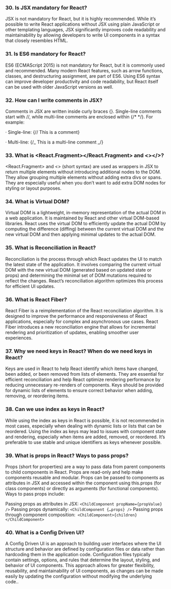### 30. Is JSX mandatory for React?

JSX is not mandatory for React, but it is highly recommended. While it’s possible to write React applications without JSX using plain JavaScript or other templating languages, JSX significantly improves code readability and maintainability by allowing developers to write UI components in a syntax that closely resembles HTML.

### 31. Is ES6 mandatory for React?

ES6 (ECMAScript 2015) is not mandatory for React, but it is commonly used and recommended. Many modern React features, such as arrow functions, classes, and destructuring assignment, are part of ES6. Using ES6 syntax can improve developer productivity and code readability, but React itself can be used with older JavaScript versions as well.

### 32. How can I write comments in JSX?

Comments in JSX are written inside curly braces {}. Single-line comments start with //, while multi-line comments are enclosed within {/\* \*/}. For example:

· Single-line: {// This is a comment}

· Multi-line: {/_ This is a multi-line comment _/}

### 33. What is <React.Fragment></React.Fragment> and <></>?

<React.Fragment> and <> (short syntax) are used as wrappers in JSX to return multiple elements without introducing additional nodes to the DOM. They allow grouping multiple elements without adding extra divs or spans. They are especially useful when you don’t want to add extra DOM nodes for styling or layout purposes.

### 34. What is Virtual DOM?

Virtual DOM is a lightweight, in-memory representation of the actual DOM in a web application. It is maintained by React and other virtual DOM-based libraries. React uses the virtual DOM to efficiently update the actual DOM by computing the difference (diffing) between the current virtual DOM and the new virtual DOM and then applying minimal updates to the actual DOM.

### 35. What is Reconciliation in React?

Reconciliation is the process through which React updates the UI to match the latest state of the application. It involves comparing the current virtual DOM with the new virtual DOM (generated based on updated state or props) and determining the minimal set of DOM mutations required to reflect the changes. React’s reconciliation algorithm optimizes this process for efficient UI updates.

### 36. What is React Fiber?

React Fiber is a reimplementation of the React reconciliation algorithm. It is designed to improve the performance and responsiveness of React applications, especially for complex and asynchronous use cases. React Fiber introduces a new reconciliation engine that allows for incremental rendering and prioritization of updates, enabling smoother user experiences.

### 37. Why we need keys in React? When do we need keys in React?

Keys are used in React to help React identify which items have changed, been added, or been removed from lists of elements. They are essential for efficient reconciliation and help React optimize rendering performance by reducing unnecessary re-renders of components. Keys should be provided for dynamic lists of elements to ensure correct behavior when adding, removing, or reordering items.

### 38. Can we use index as keys in React?

While using the index as keys in React is possible, it is not recommended in most cases, especially when dealing with dynamic lists or lists that can be reordered. Using the index as keys may lead to issues with component state and rendering, especially when items are added, removed, or reordered. It’s preferable to use stable and unique identifiers as keys whenever possible.

### 39. What is props in React? Ways to pass props?

Props (short for properties) are a way to pass data from parent components to child components in React. Props are read-only and help make components reusable and modular. Props can be passed to components as attributes in JSX and accessed within the component using this.props (for class components) or directly as arguments (for functional components). Ways to pass props include:

Passing props as attributes in JSX: `<ChildComponent propName={propValue} />`
Passing props dynamically: `<ChildComponent {…props} />`
Passing props through component composition:` <ChildComponent>{children}</ChildComponent>`

### 40. What is a Config Driven UI?

A Config Driven UI is an approach to building user interfaces where the UI structure and behavior are defined by configuration files or data rather than hardcoding them in the application code. Configuration files typically contain settings, options, and rules that determine the layout, styling, and behavior of UI components. This approach allows for greater flexibility, reusability, and maintainability of UI components, as changes can be made easily by updating the configuration without modifying the underlying code..
